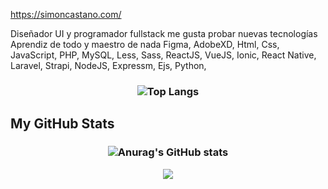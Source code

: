  https://simoncastano.com/

Diseñador UI y programador fullstack 
me gusta probar nuevas tecnologías 
Aprendiz de todo y maestro de nada
Figma, AdobeXD, Html, Css, JavaScript, PHP, MySQL, Less, Sass, ReactJS, VueJS, Ionic, React Native, Laravel, Strapi, NodeJS, Expressm, Ejs, Python, 

<!---
scr-simon/scr-simon is a ✨ special ✨ repository because its `README.md` (this file) appears on your GitHub profile.
You can click the Preview link to take a look at your changes.
--->

<h3 align="center">

   ![Top Langs](https://github-readme-stats.vercel.app/api/top-langs/?username=scr-simon&show_icons=true&title_color=008b8b&icon_color=008b8b&text_color=008b8b&bg_color=151515)

</h3>

<h2> My GitHub Stats </h2>
 <h3 align="center">

![Anurag's GitHub stats](https://github-readme-stats.vercel.app/api?username=scr-simon&show_icons=true&theme=blue-green&icon_color=fff&title_color=ffffff&border_color=fff&bg_color=DEG,2EC7D6,4D00AB&text_color=ffffff)
</h3>

<div align="center">
 <img  src="https://res.cloudinary.com/torre-technologies-co/image/upload/c_scale,fl_progressive.progressive:steep,q_auto:low,w_360/v1648842673/origin/bio/cover-pictures/SimonArbey_Casta%C3%B1o_Rios1648842671655_sq7fhz.jpg">
</div>
